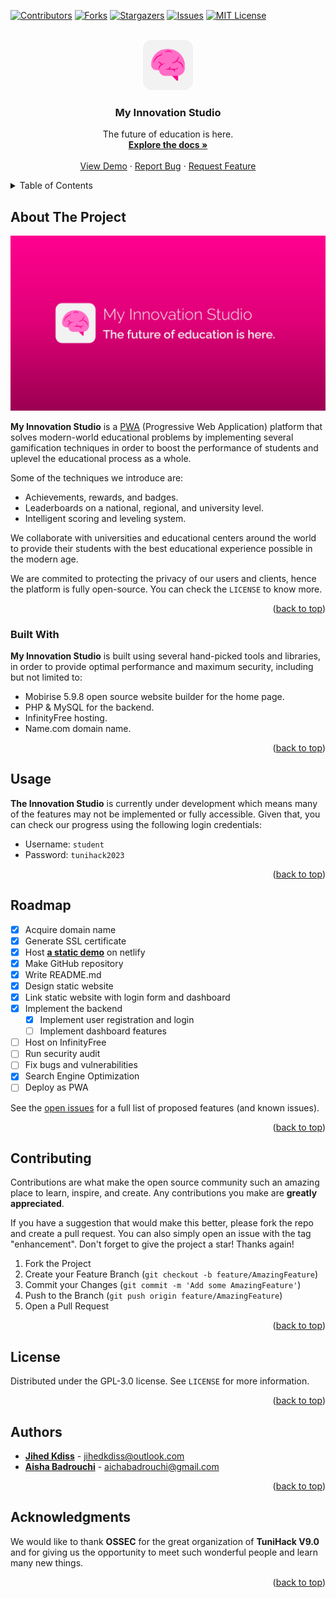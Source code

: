 <a name="readme-top"></a>

[![Contributors][contributors-shield]][contributors-url]
[![Forks][forks-shield]][forks-url]
[![Stargazers][stars-shield]][stars-url]
[![Issues][issues-shield]][issues-url]
[![MIT License][license-shield]][license-url]

<br />
<div align="center">
  <a href="https://github.com/jihedkdiss/myinnovation.studio">
    <img src="images/Logo.png" alt="Logo" width="80" height="80">
  </a>

  <h3 align="center">My Innovation Studio</h3>

  <p align="center">
    The future of education is here.
    <br />
    <a href="#about-the-project"><strong>Explore the docs »</strong></a>
    <br />
    <br />
    <a href="https://myinnovation.studio">View Demo</a>
    ·
    <a href="https://github.com/jihedkdiss/myinnovation.studio/issues">Report Bug</a>
    ·
    <a href="https://github.com/jihedkdiss/myinnovation.studio/issues">Request Feature</a>
  </p>
</div>

<details>
  <summary>Table of Contents</summary>
  <ol>
    <li>
      <a href="#about-the-project">About The Project</a>
      <ul>
        <li><a href="#built-with">Built With</a></li>
      </ul>
    </li>
    <li><a href="#usage">Usage</a></li>
    <li><a href="#roadmap">Roadmap</a></li>
    <li><a href="#contributing">Contributing</a></li>
    <li><a href="#license">License</a></li>
    <li><a href="#contact">Contact</a></li>
    <li><a href="#acknowledgments">Acknowledgments</a></li>
  </ol>
</details>

## About The Project

[![Product Name Screen Shot][product-screenshot]](https://myinnovation.studio)

**My Innovation Studio** is a [PWA](https://web.dev/articles/what-are-pwas) (Progressive Web Application) platform that solves modern-world educational problems by implementing several gamification techniques in order to boost the performance of students and uplevel the educational process as a whole.

 Some of the techniques we introduce are:
* Achievements, rewards, and badges.
* Leaderboards on a national, regional, and university level.
* Intelligent scoring and leveling system.

We collaborate with universities and educational centers around the world to provide their students with the best educational experience possible in the modern age.

We are commited to protecting the privacy of our users and clients, hence the platform is fully open-source. You can check the `LICENSE` to know more.

<p align="right">(<a href="#readme-top">back to top</a>)</p>

### Built With

**My Innovation Studio** is built using several hand-picked tools and libraries, in order to provide optimal performance and maximum security, including but not limited to:

* Mobirise 5.9.8 open source website builder for the home page.
* PHP & MySQL for the backend.
* InfinityFree hosting.
* Name.com domain name.

<p align="right">(<a href="#readme-top">back to top</a>)</p>

## Usage

**The Innovation Studio** is currently under development which means many of the features may not be implemented or fully accessible. Given that, you can check our progress using the following login credentials:
* Username: `student`
* Password: `tunihack2023`

<p align="right">(<a href="#readme-top">back to top</a>)</p>

## Roadmap
- [x] Acquire domain name
- [x] Generate SSL certificate
- [x] Host **[a static demo](https://myinnovationstudio.netlify.app)** on netlify
- [x] Make GitHub repository
- [x] Write README.md
- [x] Design static website
- [x] Link static website with login form and dashboard
- [x] Implement the backend 
    - [x] Implement user registration and login
    - [ ] Implement dashboard features
- [ ] Host on InfinityFree
- [ ] Run security audit
- [ ] Fix bugs and vulnerabilities
- [x] Search Engine Optimization
- [ ] Deploy as PWA

See the [open issues](https://github.com/jihedkdiss/myinnovation.studio/issues) for a full list of proposed features (and known issues).

<p align="right">(<a href="#readme-top">back to top</a>)</p>

## Contributing

Contributions are what make the open source community such an amazing place to learn, inspire, and create. Any contributions you make are **greatly appreciated**.

If you have a suggestion that would make this better, please fork the repo and create a pull request. You can also simply open an issue with the tag "enhancement".
Don't forget to give the project a star! Thanks again!

1. Fork the Project
2. Create your Feature Branch (`git checkout -b feature/AmazingFeature`)
3. Commit your Changes (`git commit -m 'Add some AmazingFeature'`)
4. Push to the Branch (`git push origin feature/AmazingFeature`)
5. Open a Pull Request

<p align="right">(<a href="#readme-top">back to top</a>)</p>

## License
Distributed under the GPL-3.0 license. See `LICENSE` for more information.

<p align="right">(<a href="#readme-top">back to top</a>)</p>

## Authors
* **[Jihed Kdiss](https://facebook.com/jiokdiss)** - jihedkdiss@outlook.com
* **[Aisha Badrouchi](https://www.facebook.com/aicha.badrouchi.04)** - aichabadrouchi@gmail.com

<p align="right">(<a href="#readme-top">back to top</a>)</p>

## Acknowledgments
We would like to thank **OSSEC** for the great organization of **TuniHack V9.0** and for giving us the opportunity to meet such wonderful people and learn many new things. 

<p align="right">(<a href="#readme-top">back to top</a>)</p>

[contributors-shield]: https://img.shields.io/github/contributors/jihedkdiss/myinnovation.studio?style=for-the-badge
[contributors-url]: https://github.com/jihedkdiss/myinnovation.studio/graphs/contributors
[forks-shield]: https://img.shields.io/github/forks/jihedkdiss/myinnovation.studio?style=for-the-badge
[forks-url]: https://github.com/jihedkdiss/myinnovation.studio/network/members
[stars-shield]: https://img.shields.io/github/stars/jihedkdiss/myinnovation.studio?style=for-the-badge
[stars-url]: https://github.com/jihedkdiss/myinnovation.studio/stargazers
[issues-shield]: https://img.shields.io/github/issues/jihedkdiss/myinnovation.studio?style=for-the-badge
[issues-url]: https://github.com/jihedkdiss/myinnovation.studio/issues
[license-shield]: https://img.shields.io/github/license/jihedkdiss/myinnovation.studio?style=for-the-badge
[license-url]: https://github.com/jihedkdiss/myinnovation.studio/blob/main/LICENSE
[linkedin-shield]: https://img.shields.io/badge/-LinkedIn-black.svg?style=for-the-badge&logo=linkedin&colorB=555
[product-screenshot]: images/Banner.png
